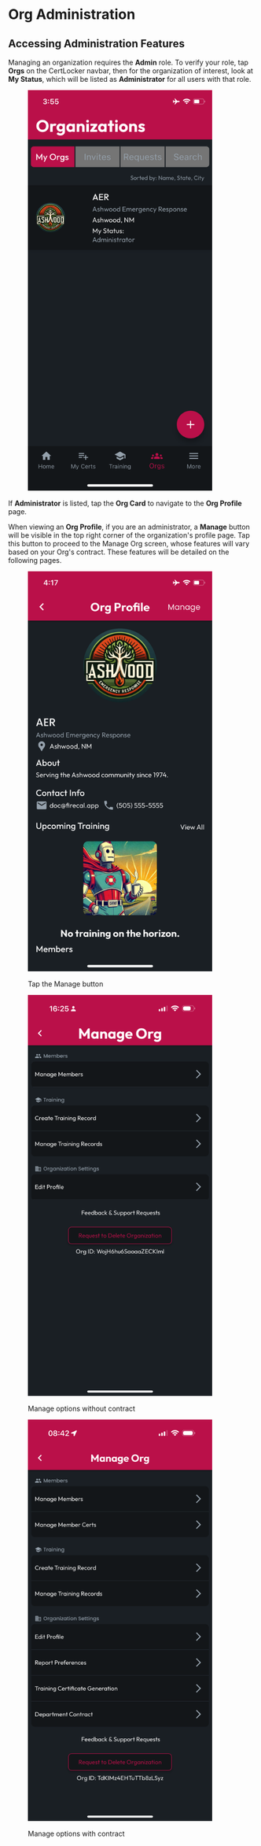# Org Administration

## Accessing Administration Features

Managing an organization requires the **Admin** role. To verify your role, tap **Orgs** on the CertLocker navbar, then for the organization of interest, look at **My Status**, which will be listed as **Administrator** for all users with that role.

<figure><img src="../../.gitbook/assets/1.0.0-orgs-created.PNG" alt="" width="375"><figcaption></figcaption></figure>

If **Administrator** is listed, tap the **Org Card** to navigate to the **Org Profile** page.

When viewing an **Org Profile**, if you are an administrator, a **Manage** button will be visible in the top right corner of the organization's profile page. Tap this button to proceed to the Manage Org screen, whose features will vary based on your Org's contract. These features will be detailed on the following pages.

<div><figure><img src="../../.gitbook/assets/1.0.0-orgs-manage.PNG" alt="" width="375"><figcaption><p>Tap the Manage button</p></figcaption></figure> <figure><img src="../../.gitbook/assets/1.0.0-orgs-manage-no-contract.PNG" alt="" width="375"><figcaption><p>Manage options without contract</p></figcaption></figure> <figure><img src="../../.gitbook/assets/1.0.0-orgs-manage-contract (1).PNG" alt="" width="375"><figcaption><p>Manage options with contract</p></figcaption></figure></div>

